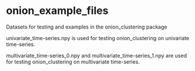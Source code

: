 # onion_example_files
Datasets for testing and examples in the onion_clustering package

univariate_time-series.npy is used for testing onion_clustering on univariate time-series. 

multivariate_time-series_0.npy and multivariate_time-series_1.npy are used for testing onion_clustering on multivariate time-series. 
